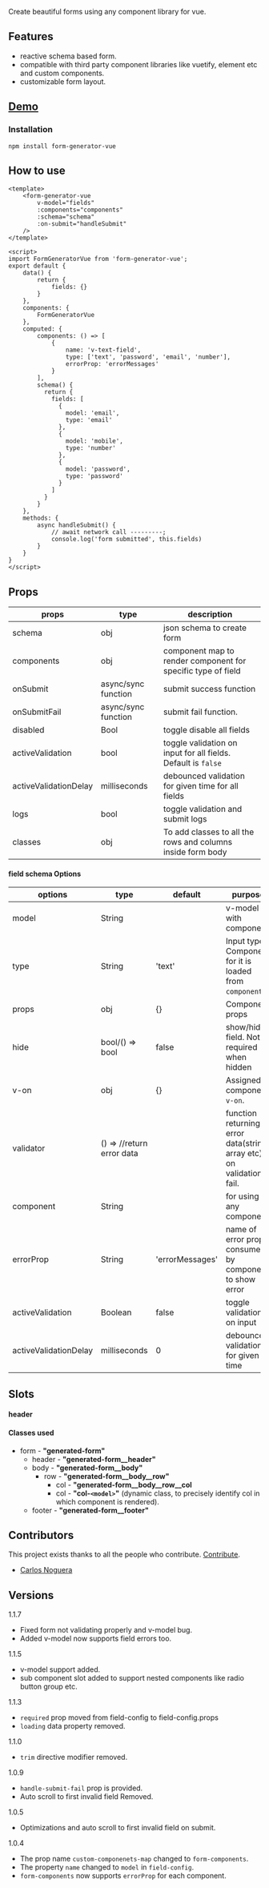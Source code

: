 Create beautiful forms using any component library for vue.
## Features
* reactive schema based form.
* compatible with third party component libraries like vuetify, element etc and custom components.
* customizable form layout.
## [Demo](https://divijbhardwaj.github.io/form-generator-vue-demo/)
### Installation
```
npm install form-generator-vue
```
## How to use
```vue
<template>
    <form-generator-vue 
        v-model="fields"
        :components="components"
        :schema="schema"
        :on-submit="handleSubmit"
    />
</template>

<script>
import FormGeneratorVue from 'form-generator-vue';
export default {
    data() {
        return {
            fields: {}
        }
    },
    components: {
        FormGeneratorVue
    },
    computed: {
        components: () => [
            {   
                name: 'v-text-field',
                type: ['text', 'password', 'email', 'number'],
                errorProp: 'errorMessages'
            }
        ],
        schema() {
          return {
            fields: [
              {
                model: 'email',
                type: 'email'
              },
              {
                model: 'mobile',
                type: 'number'
              },
              {
                model: 'password',
                type: 'password'
              }
            ]
          }
        }
    },
    methods: {
        async handleSubmit() {
            // await network call ---------;
            console.log('form submitted', this.fields)
        }
    }
}
</script>
```
## Props
|props|type|description|
|----|---|----|
| schema | obj | json schema to create form |
| components | obj | component map to render component for specific type of field |
| onSubmit | async/sync function | submit success function |
| onSubmitFail | async/sync function | submit fail function.|
| disabled | Bool | toggle disable all fields |
| activeValidation | bool | toggle validation on input for all fields. Default is `false` |
| activeValidationDelay | milliseconds | debounced validation for given time for all fields|
| logs | bool | toggle validation and submit logs |
| classes | obj | To add classes to all the rows and columns inside form body |

#### field schema Options

| options | type | default | purpose |
| ------ | ------ | ------ | ----- |
| model | String |  | v-model with component.|
| type | String | 'text' | Input type. Component for it is loaded from `components`. |
| props| obj | {} | Component props |
| hide | bool/() => bool | false | show/hide field. Not required when hidden |
| v-on | obj | {} | Assigned to component `v-on`. |
|validator | () => //return error data | | function returning error data(string, array etc) on validation fail. |
| component | String |  | for using any component |
| errorProp | String | 'errorMessages' | name of error prop consumed by component to show error |
| activeValidation | Boolean | false | toggle validation on input |
| activeValidationDelay | milliseconds | 0 | debounced validation for given time |

## Slots
#### header
#### Classes used
* form - **"generated-form"**
    * header - **"generated-form__header"**
    * body - **"generated-form__body"**
        * row - **"generated-form__body__row"**
            * col - **"generated-form__body__row__col**
            * col - **"col-`<model>`"** (dynamic class, to precisely identify col in which component is rendered).
    * footer - **"generated-form__footer"**

## Contributors
This project exists thanks to all the people who contribute. [Contribute](https://github.com/divijhardwaj/form-generator-vue).
* [Carlos Noguera](https://github.com/kaysersoze)
## Versions
 1.1.7
* Fixed form not validating properly and v-model bug.
* Added v-model now supports field errors too.

 1.1.5
* v-model support added.
* sub component slot added to support nested components like radio button group etc.

 1.1.3
* `required` prop moved from field-config to field-config.props
* `loading` data property removed.

 1.1.0
* `trim` directive modifier removed.

 1.0.9
* `handle-submit-fail` prop is provided.
*  Auto scroll to first invalid field Removed.

 1.0.5
* Optimizations and auto scroll to first invalid field on submit.

1.0.4
* The prop name `custom-componenets-map` changed to `form-components`.
* The property `name` changed to `model` in `field-config`.
* `form-components` now supports `errorProp` for each component.